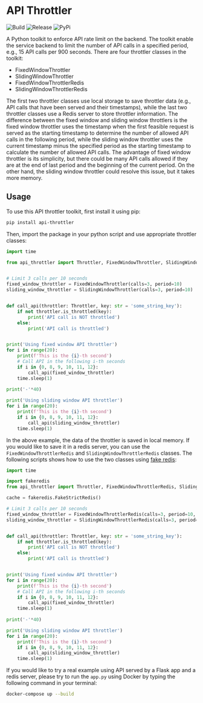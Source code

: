 API Throttler
=============

![Build](https://github.com/berknology/api-throttler/workflows/Build/badge.svg)
![Release](https://github.com/berknology/api-throttler/workflows/Release/badge.svg)
![PyPi](https://img.shields.io/pypi/v/api-throttler.svg)


A Python toolkit to enforce API rate limit on the backend. The toolkit enable the service backend to limit the number of 
API calls in a specified period, e.g., 15 API calls per 900 seconds. There are four throttler classes in the toolkit:
  * FixedWindowThrottler
  * SlidingWindowThrottler
  * FixedWindowThrottlerRedis
  * SlidingWindowThrottlerRedis

The first two throttler classes use local storage to save throttler data (e.g., API calls that have been served and 
their timestamps), while the last two throttler classes use a Redis server to store throttler information. The 
difference between the fixed window and sliding window throttlers is the fixed window throttler uses the timestamp when 
the first feasible request is served as the starting timestamp to determine the number of allowed API calls in the 
following period, while the sliding window throttler uses the current timestamp minus the specified period as the 
starting timestamp to calculate the number of allowed API calls. The advantage of fixed window throttler is its 
simplicity, but there could be many API calls allowed if they are at the end of last period and the beginning of the 
current period. On the other hand, the sliding window throttler could resolve this issue, but it takes more memory. 


Usage
--------
To use this API throttler toolkit, first install it using pip:
```bash
pip install api-throttler
```

Then, import the package in your python script and use appropriate throttler classes:

```python
import time

from api_throttler import Throttler, FixedWindowThrottler, SlidingWindowThrottler


# Limit 3 calls per 10 seconds
fixed_window_throttler = FixedWindowThrottler(calls=3, period=10)
sliding_window_throttler = SlidingWindowThrottler(calls=3, period=10)


def call_api(throttler: Throttler, key: str = 'some_string_key'):
    if not throttler.is_throttled(key):
        print('API call is NOT throttled')
    else:
        print('API call is throttled')


print('Using fixed window API throttler')
for i in range(20):
    print(f'This is the {i}-th second')
    # Call API in the following i-th seconds
    if i in {0, 8, 9, 10, 11, 12}:
        call_api(fixed_window_throttler)
    time.sleep(1)
    
print('-'*40)

print('Using sliding window API throttler')
for i in range(20):
    print(f'This is the {i}-th second')
    if i in {0, 8, 9, 10, 11, 12}:
        call_api(sliding_window_throttler)
    time.sleep(1)
```

In the above example, the data of the throttler is saved in local memory. If you would like to save it in a redis 
server, you can use the `FixedWindowThrottlerRedis` and `SlidingWindowThrottlerRedis` classes. The following scripts 
shows how to use the two classes using [fake redis](https://github.com/jamesls/fakeredis):

```python
import time

import fakeredis
from api_throttler import Throttler, FixedWindowThrottlerRedis, SlidingWindowThrottlerRedis

cache = fakeredis.FakeStrictRedis()

# Limit 3 calls per 10 seconds
fixed_window_throttler = FixedWindowThrottlerRedis(calls=3, period=10, cache=cache)
sliding_window_throttler = SlidingWindowThrottlerRedis(calls=3, period=10, cache=cache)


def call_api(throttler: Throttler, key: str = 'some_string_key'):
    if not throttler.is_throttled(key):
        print('API call is NOT throttled')
    else:
        print('API call is throttled')


print('Using fixed window API throttler')
for i in range(20):
    print(f'This is the {i}-th second')
    # Call API in the following i-th seconds
    if i in {0, 8, 9, 10, 11, 12}:
        call_api(fixed_window_throttler)
    time.sleep(1)
    
print('-'*40)

print('Using sliding window API throttler')
for i in range(20):
    print(f'This is the {i}-th second')
    if i in {0, 8, 9, 10, 11, 12}:
        call_api(sliding_window_throttler)
    time.sleep(1)
```

If you would like to try a real example using API served by a Flask app and a redis server, please try to run the 
`app.py` using Docker by typing the following command in your terminal:
```bash
docker-compose up --build
``` 
